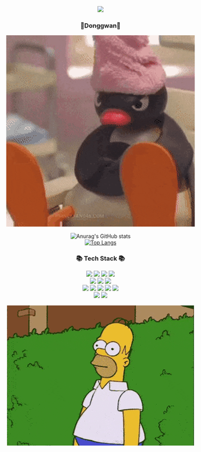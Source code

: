 
<div align = "center">
<!-- ![header](https://capsule-render.vercel.app/api?type=waving&&color=gradient&height=100&section=header&fontSize=90) -->
 <img src="https://capsule-render.vercel.app/api?type=waving&&color=BDBDBD&height=200&section=header&text=" "&fontSize=90" />
</div>

<div align = "center">
<h3 style= "font-size = 70px">🎈Donggwan🎈</h3>
   <img src="핑구움짤.gif">
<br/>
  
![Anurag's GitHub stats](https://github-readme-stats.vercel.app/api?username=1gizmo&show_icons=true&theme=radical)
  <br>
[![Top Langs](https://github-readme-stats.vercel.app/api/top-langs/?username=Yajani&layout=compact)](https://github.com/1gizmo/github-readme-stats)
<!-- ![ㅐㅐ](../KakaoTalk_20230418_173556964.png) -->
  
<h3>📚 Tech Stack 📚</h3>
<div>
<img src="https://img.shields.io/badge/React-61DAFB?style=flat-square&logo=React&logoColor=black"/>
<img src="https://img.shields.io/badge/Next.js-000000?style=flat-square&logo=Next.js&logoColor=white"/>
 <img src="https://img.shields.io/badge/Typescript-3178C6?style=flat-square&logo=Typescript&logoColor=white"/>
 <img src="https://img.shields.io/badge/Tailwind CSS-06B6D4?style=flat-square&logo=Tailwind CSS&logoColor=white"/>
<br/>
<img src="https://img.shields.io/badge/HTML5-E34F26?style=flat&logo=HTML5&logoColor=white" />
<img src="https://img.shields.io/badge/CSS3-1572B6?style=flat&logo=CSS3&logoColor=white" />
<img src="https://img.shields.io/badge/JavaScript-F7DF1E?style=flat-square&logo=javascript&logoColor=black"/>
<!-- <img src="https://img.shields.io/badge/Spring Boot-6db33f?style=flat&logo=Spring Boot&logoColor=white" /> -->
 <br/>
<img src="https://img.shields.io/badge/Java-007396?style=flat-square&logo=Java&logoColor=white"/>
<img src="https://img.shields.io/badge/Spring-6DB33F?style=flat-square&logo=Spring&logoColor=white"/>
<!-- <img src="https://img.shields.io/badge/Python-3766AB?style=flat-square&logo=Python&logoColor=white"/> -->
<img src="https://img.shields.io/badge/Oracle-F80000?style=flat-square&logo=Oracle&logoColor=white"/>
<img src="https://img.shields.io/badge/MySQL-4479A1?style=flat&logo=MySQL&logoColor=white" />
 <img src="https://img.shields.io/badge/MongoDB-47A248?style=flat-square&logo=MongoDB&logoColor=white"/>
 <br/>
<img src="https://img.shields.io/badge/GitHub-181717?style=flat-square&logo=GitHub&logoColor=white"/>
<img src="https://img.shields.io/badge/jQuery-0769AD?style=flat&logo=jQuery&logoColor=white" />
<!-- <img src="https://img.shields.io/badge/anaconda-44A833?style=for-the-badge&logo=anaconda&logoColor=white">
<img src="https://img.shields.io/badge/c-A8B9CC?style=for-the-badge&logo=c&logoColor=white">
<img src="https://img.shields.io/badge/cplusplus-00599C?style=for-the-badge&logo=cplusplus&logoColor=white"> -->
</br>

<!-- <img src="KakaoTalk_20230419_124630435_01.gif"> -->
 <br>
 <img src="KakaoTalk_20230419_124702286.gif">
